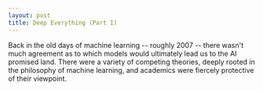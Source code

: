```yaml
---
layout: post
title: Deep Everything (Part I)
---
```


Back in the old days of machine learning -- roughly 2007 -- there wasn't much agreement as to which models would ultimately lead us to the AI promised land. There were a variety of competing theories, deeply rooted in the philosophy of machine learning, and academics were fiercely protective of their viewpoint.
